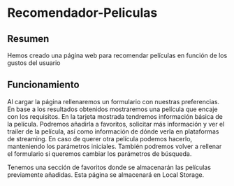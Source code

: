 # Recomendador-Peliculas

## Resumen
Hemos creado una página web para recomendar películas en función de los gustos del usuario

## Funcionamiento
Al cargar la página rellenaremos un formulario con nuestras preferencias. En base a los resultados obtenidos mostraremos una película que encaje con los requisitos.
En la tarjeta mostrada tendremos información básica de la película. Podremos añadirla a favoritos, solicitar más información y ver el trailer de la película, así como información de dónde verla en plataformas de streaming. 
En caso de querer otra película podemos hacerlo, manteniendo los parámetros iniciales. También podremos volver a rellenar el formulario si queremos cambiar los parámetros de búsqueda. 

Tenemos una sección de favoritos donde se almacenarán las películas previamente añadidas. Esta página se almacenará en Local Storage. 


